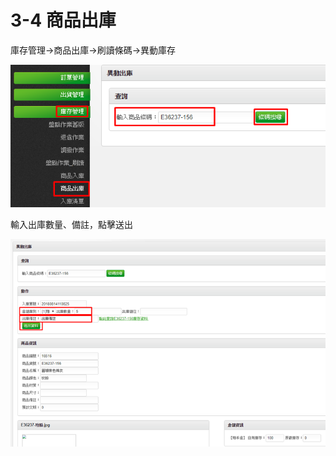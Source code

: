 # 3-4 商品出庫


庫存管理→商品出庫→刷讀條碼→異動庫存

![](../.gitbook/assets/image%20%28182%29.png)

輸入出庫數量、備註，點擊送出

![](../.gitbook/assets/image%20%2875%29.png)



